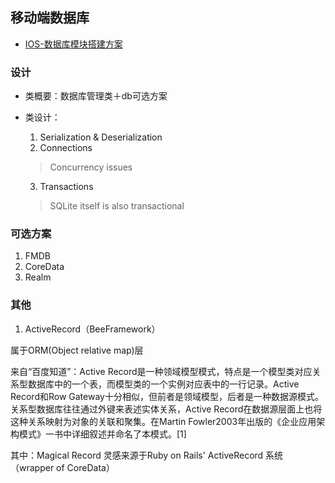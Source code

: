 ## 移动端数据库

  * [IOS-数据库模块搭建方案](http://www.jianshu.com/p/ef895925c270)

### 设计

  * 类概要：数据库管理类＋db可选方案
  * 类设计：
    1. Serialization & Deserialization
    2. Connections
      > Concurrency issues

    3. Transactions
      > SQLite itself is also transactional

### 可选方案

1. FMDB
2. CoreData
3. Realm

### 其他

1. ActiveRecord（BeeFramework）

属于ORM(Object relative map)层

来自“百度知道”：Active Record是一种领域模型模式，特点是一个模型类对应关系型数据库中的一个表，而模型类的一个实例对应表中的一行记录。Active Record和Row Gateway十分相似，但前者是领域模型，后者是一种数据源模式。关系型数据库往往通过外键来表述实体关系，Active Record在数据源层面上也将这种关系映射为对象的关联和聚集。在Martin Fowler2003年出版的《企业应用架构模式》一书中详细叙述并命名了本模式。[1]

其中：Magical Record 灵感来源于Ruby on Rails' ActiveRecord 系统（wrapper of CoreData）

